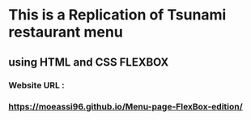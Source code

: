  # This is a Replication of Tsunami restaurant menu 
 ## using HTML and CSS FLEXBOX
 ### Website URL :
 ### https://moeassi96.github.io/Menu-page-FlexBox-edition/
